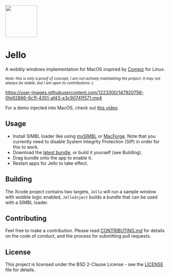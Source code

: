 <img src="https://user-images.githubusercontent.com/1223300/147921669-698fc843-2240-4e95-b63f-c9afbb85b753.png" width="100">

# Jello


A wobbly windows implementation for MacOS inspired by [Compiz](http://www.compiz.org/) for Linux. 

<sup>*Note: this is only a proof of concept, I am not actively maintaining the project. It may not always be stable, but I am open to contributions :)*</sup>

https://user-images.githubusercontent.com/1223300/147920756-0fe92886-6c1f-4351-af43-e3c90741f571.mp4

For a demo injected into MacOS, check out [this video](https://youtu.be/G4qud4ySnb8).

## Usage

- Install SIMBL loader like using [mySIMBL](https://github.com/w0lfschild/mySIMBL) or [MacForge](https://www.macenhance.com/macforge). Note that you currently need to disable System Integrity Protection (SIP) in order for this to work.
- Download the [latest bundle](https://github.com/iamDecode/Jello/releases), or build it yourself (see Building).
- Drag bundle onto the app to enable it.
- Restart apps for Jello to take effect.


## Building

The Xcode project contains two targets, `Jello` will run a sample window with wobble logic enabled, `JelloInject` builds a bundle that can be used with a SIMBL loader.


## Contributing

Feel free to make a contribution. Please read [CONTRIBUTING.md](CONTRIBUTING.md) for details on the code of conduct, and the process for submitting pull requests.

## License

This project is licensed under the BSD 2-Clause License - see the [LICENSE](LICENSE) file for details.
